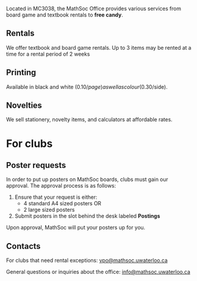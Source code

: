 Located in MC3038, the MathSoc Office provides various services from board game and textbook rentals to **free candy**.

## Rentals

We offer textbook and board game rentals. Up to 3 items may be rented at a time for a rental period of 2 weeks

## Printing

Available in black and white ($0.10/page) as well as colour ($0.30/side).

## Novelties

We sell stationery, novelty items, and calculators at affordable rates.

# For clubs

## Poster requests

In order to put up posters on MathSoc boards, clubs must gain our approval. The approval process is as follows:

1. Ensure that your request is either:
   - 4 standard A4 sized posters OR
   - 2 large sized posters
2. Submit posters in the slot behind the desk labeled **Postings**

Upon approval, MathSoc will put your posters up for you.

## Contacts

For clubs that need rental exceptions: [vpo@mathsoc.uwaterloo.ca](mailto:vpo@mathsoc.uwaterloo.ca)

General questions or inquiries about the office: [info@mathsoc.uwaterloo.ca](mailto:info@mathsoc.uwaterloo.ca)
